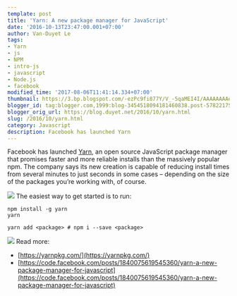 ```yaml
---
template: post
title: 'Yarn: A new package manager for JavaScript'
date: '2016-10-13T23:47:00.001+07:00'
author: Van-Duyet Le
tags:
- Yarn
- js
- NPM
- intro-js
- javascript
- Node.js
- facebook
modified_time: '2017-08-06T11:41:14.334+07:00'
thumbnail: https://3.bp.blogspot.com/-ezPc9fi877Y/V_-5qaMEI4I/AAAAAAAAe6Y/qtoRjeGc45IgqUG93Ap-GRSyyf-hO7kkACK4B/s1600/Yarn-796x398.jpg
blogger_id: tag:blogger.com,1999:blog-3454518094181460838.post-5782217586286465043
blogger_orig_url: https://blog.duyet.net/2016/10/yarn.html
slug: /2016/10/yarn.html
category: Javascript
description: Facebook has launched Yarn
---
```


Facebook has launched [Yarn](https://yarnpkg.com/), an open source JavaScript package manager that promises faster and more reliable installs than the massively popular npm. The company says its new creation is capable of reducing install times from several minutes to just seconds in some cases – depending on the size of the packages you’re working with, of course.    

[![](https://3.bp.blogspot.com/-ezPc9fi877Y/V_-5qaMEI4I/AAAAAAAAe6Y/qtoRjeGc45IgqUG93Ap-GRSyyf-hO7kkACK4B/s400/Yarn-796x398.jpg)](https://blog.duyet.net/2016/10/yarn.html)
The easiest way to get started is to run:

```
npm install -g yarn
yarn

yarn add <package> # npm i --save <package>
```

[![](https://2.bp.blogspot.com/-xn2w3G6Ilm0/V_-6KqLiOxI/AAAAAAAAe6g/UbU3OlotF0c54sw_KN6qch7lY6eR60bTACK4B/s1600/14658612_347000295637068_647258520764284928_n.gif)](https://2.bp.blogspot.com/-xn2w3G6Ilm0/V_-6KqLiOxI/AAAAAAAAe6g/UbU3OlotF0c54sw_KN6qch7lY6eR60bTACK4B/s1600/14658612_347000295637068_647258520764284928_n.gif)
Read more:

- [https://yarnpkg.com/](https://yarnpkg.com/)
- [https://code.facebook.com/posts/1840075619545360/yarn-a-new-package-manager-for-javascript](https://code.facebook.com/posts/1840075619545360/yarn-a-new-package-manager-for-javascript)
